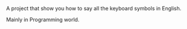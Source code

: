 A project that show you how to say all the keyboard symbols in English.

Mainly in Programming world.
